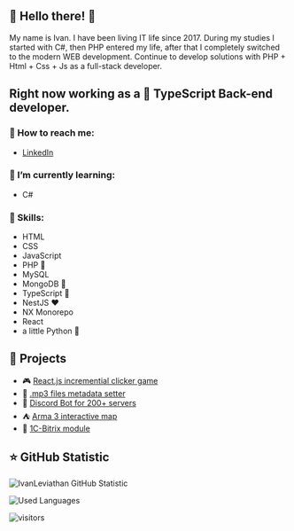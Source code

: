 ## :metal: Hello there! :metal:

My name is Ivan. I have been living IT life since 2017. During my studies I started with C#, then PHP entered my life, after that I completely switched to the modern WEB development. Continue to develop solutions with PHP + Html + Css + Js as a full-stack developer.
## Right now working as a :blue_heart: **TypeScript** Back-end developer.

### :email: How to reach me:
- [LinkedIn](https://www.linkedin.com/in/ivanleviathan/)

### :orange_book: I’m currently learning:
- C#

### :hammer: Skills:
- HTML
- CSS
- JavaScript
- PHP :elephant:
- MySQL
- MongoDB :green_heart:
- TypeScript :blue_heart:
- NestJS :heart:
- NX Monorepo
- React
- a little Python :snake:



## :floppy_disk: Projects
- :video_game: [React.js incremential clicker game](https://github.com/IvanLeviathan/react-clicker-game)
- :musical_note: [.mp3 files metadata setter](https://github.com/IvanLeviathan/mp3setmetadata)
- :ghost: [Discord Bot for 200+ servers](https://github.com/IvanLeviathan/dsbot)
- :tent: [Arma 3 interactive map](https://github.com/IvanLeviathan/armamap)
- :elephant: [1C-Bitrix module](https://github.com/IvanLeviathan/newmark.speedup)


## :star: GitHub Statistic
![IvanLeviathan GitHub Statistic](https://github-readme-stats.vercel.app/api?username=IvanLeviathan&count_private=true&hide=contribs&show_icons=true&theme=vision-friendly-dark)

![Used Languages](https://github-readme-stats.vercel.app/api/top-langs/?username=IvanLeviathan&count_private=true&hide=tsql&langs_count=5&theme=vision-friendly-dark&layout=compact)

![visitors](https://visitor-badge.glitch.me/badge?page_id=IvanLeviathan)


